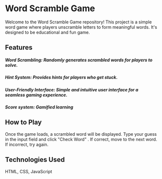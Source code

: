 # Word Scramble Game
Welcome to the Word Scramble Game repository! This project is a simple word game where players unscramble letters to form meaningful words. It's designed to be educational and fun game.

## Features
##### Word Scrambling: Randomly generates scrambled words for players to solve.
##### Hint System: Provides hints for players who get stuck.
##### User-Friendly Interface: Simple and intuitive user interface for a seamless gaming experience.
##### Score system: Gamified learning

## How to Play
Once the game loads, a scrambled word will be displayed.
Type your guess in the input field and click "Check Word" .
If correct, move to the next word. If incorrect, try again.

## Technologies Used
HTML, CSS, JavaScript

